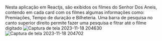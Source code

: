 Nesta aplicação em Reactjs, são exibidos os filmes do Senhor Dos Aneis, contendo em cada card com os filmes algumas informações como: Premiações, Tempo de duração e Bilheteria. Uma barra de pesquisa no canto superior direito permite fazer uma pesquisa e fitrar até o filme digitado
![Captura de tela 2023-11-18 204630](https://github.com/hianmateus/SenhorDosAneis-Filmes/assets/103609199/f8f7a30d-e21b-41c9-8aae-8f7e87cd1157)
![Captura de tela 2023-11-18 204702](https://github.com/hianmateus/SenhorDosAneis-Filmes/assets/103609199/96cbad13-9318-4ce8-a23a-208b2b16879e)
